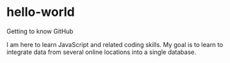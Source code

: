 # hello-world
Getting to know GitHub

I am here to learn JavaScript and related coding skills. My goal is to learn to integrate data from several online locations into a single database.
